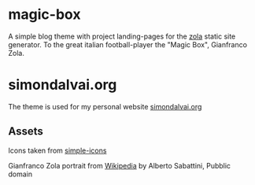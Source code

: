 # magic-box
A simple blog theme with project landing-pages for the [zola](https://getzola.org) static site generator.
To the great italian football-player the "Magic Box", Gianfranco Zola.

# simondalvai.org
The theme is used for my personal website [simondalvai.org](https://simondalvai.org)

## Assets
Icons taken from [simple-icons](https://github.com/simple-icons/simple-icons)

Gianfranco Zola portrait from [Wikipedia](https://it.wikipedia.org/w/index.php?curid=5370999) by Alberto Sabattini, Pubblic domain
